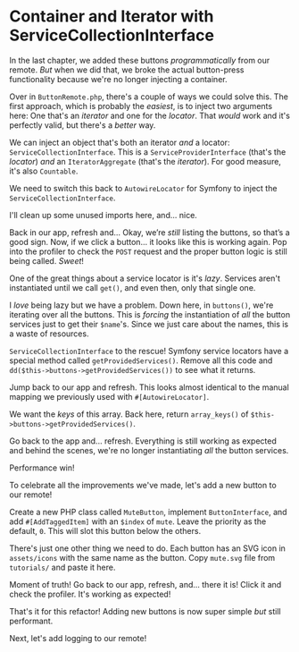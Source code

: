 # Container and Iterator with ServiceCollectionInterface

In the last chapter, we added these buttons *programmatically* from our remote.
*But* when we did that, we broke the actual button-press functionality because
we're no longer injecting a container.

Over in `ButtonRemote.php`, there's a couple of ways we could solve this. The
first approach, which is probably the *easiest*, is to inject two arguments
here: One that's an *iterator* and one for the *locator*. That *would* work and
it's perfectly valid, but there's a *better* way.

We can inject an object that's both an iterator *and* a locator:
`ServiceCollectionInterface`. This is a `ServiceProviderInterface` (that's
the *locator*) *and* an `IteratorAggregate` (that's the *iterator*). For good
measure, it's also `Countable`.

We need to switch this back to `AutowireLocator` for Symfony to inject the
`ServiceCollectionInterface`.

I'll clean up some unused imports here, and... nice.

Back in our app, refresh and... Okay, we’re *still* listing the buttons, so
that’s a good sign. Now, if we click a button... it looks like this is working
again. Pop into the profiler to check the `POST` request and the proper button
logic is still being called. *Sweet*!

One of the great things about a service locator is it's *lazy*. Services aren't
instantiated until we call `get()`, and even then, only that single one.

I *love* being lazy but we have a problem. Down here, in `buttons()`, we're
iterating over all the buttons. This is *forcing* the instantiation of *all*
the button services just to get their `$name`'s. Since we just care about the
names, this is a waste of resources.

`ServiceCollectionInterface` to the rescue! Symfony service locators have
a special method called `getProvidedServices()`. Remove all this code and
`dd($this->buttons->getProvidedServices())` to see what it returns.

Jump back to our app and refresh. This looks almost identical to the manual
mapping we previously used with `#[AutowireLocator]`.

We want the *keys* of this array. Back here, return `array_keys()` of
`$this->buttons->getProvidedServices()`.

Go back to the app and... refresh. Everything is still working as expected and
behind the scenes, we're no longer instantiating *all* the button services.

Performance win!

To celebrate all the improvements we've made, let's add a new button to our
remote!

Create a new PHP class called `MuteButton`, implement `ButtonInterface`, and
add `#[AddTaggedItem]` with an `$index` of `mute`. Leave the priority as the
default, `0`. This will slot this button below the others.

There's just one other thing we need to do. Each button has an SVG icon in
`assets/icons` with the same name as the button. Copy `mute.svg` file from
`tutorials/` and paste it here.

Moment of truth! Go back to our app, refresh, and... there it is! Click it
and check the profiler. It's working as expected!

That's it for this refactor! Adding new buttons is now super simple *but*
still performant.

Next, let's add logging to our remote!
